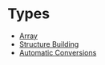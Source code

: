 # Types
- [Array](Array.md)
- [Structure Building](Structure%20Building.md)
- [Automatic Conversions](Automatic%20Conversions.md)